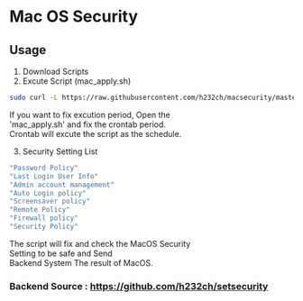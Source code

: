 # Mac OS Security

## Usage

1. Download Scripts
2. Excute Script (mac_apply.sh)
```bash
sudo curl -L https://raw.githubusercontent.com/h232ch/macsecurity/master/mac_apply.sh -o ~/mac.apply.sh| sudo chmod 755 ~/mac.apply.sh | sudo ~/mac.apply.sh
```
 If you want to fix excution period, Open the <br>
 'mac_apply.sh' and fix the crontab period. <br>
 Crontab will excute the script as the schedule. <br>

3. Security Setting List
```bash
"Password Policy"
"Last Login User Info"
"Admin account management"
"Auto Login policy"
"Screensaver policy"
"Remote Policy"
"Firewall policy"
"Security Policy"
```

 The script will fix and check the MacOS Security<br>
 Setting to be safe and Send<br>
 Backend System The result of MacOS.<br>
### Backend Source : https://github.com/h232ch/setsecurity
